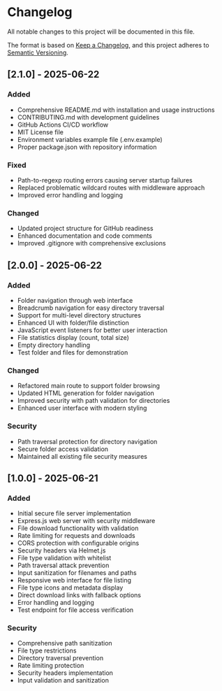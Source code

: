 # Changelog

All notable changes to this project will be documented in this file.

The format is based on [Keep a Changelog](https://keepachangelog.com/en/1.0.0/),
and this project adheres to [Semantic Versioning](https://semver.org/spec/v2.0.0.html).

## [2.1.0] - 2025-06-22

### Added
- Comprehensive README.md with installation and usage instructions
- CONTRIBUTING.md with development guidelines
- GitHub Actions CI/CD workflow
- MIT License file
- Environment variables example file (.env.example)
- Proper package.json with repository information

### Fixed
- Path-to-regexp routing errors causing server startup failures
- Replaced problematic wildcard routes with middleware approach
- Improved error handling and logging

### Changed
- Updated project structure for GitHub readiness
- Enhanced documentation and code comments
- Improved .gitignore with comprehensive exclusions

## [2.0.0] - 2025-06-22

### Added
- Folder navigation through web interface
- Breadcrumb navigation for easy directory traversal
- Support for multi-level directory structures
- Enhanced UI with folder/file distinction
- JavaScript event listeners for better user interaction
- File statistics display (count, total size)
- Empty directory handling
- Test folder and files for demonstration

### Changed
- Refactored main route to support folder browsing
- Updated HTML generation for folder navigation
- Improved security with path validation for directories
- Enhanced user interface with modern styling

### Security
- Path traversal protection for directory navigation
- Secure folder access validation
- Maintained all existing file security measures

## [1.0.0] - 2025-06-21

### Added
- Initial secure file server implementation
- Express.js web server with security middleware
- File download functionality with validation
- Rate limiting for requests and downloads
- CORS protection with configurable origins
- Security headers via Helmet.js
- File type validation with whitelist
- Path traversal attack prevention
- Input sanitization for filenames and paths
- Responsive web interface for file listing
- File type icons and metadata display
- Direct download links with fallback options
- Error handling and logging
- Test endpoint for file access verification

### Security
- Comprehensive path sanitization
- File type restrictions
- Directory traversal prevention
- Rate limiting protection
- Security headers implementation
- Input validation and sanitization
